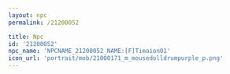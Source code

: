 ```yaml
---
layout: npc
permalink: /21200052

title: Npc
id: '21200052'
npc_name: 'NPCNAME_21200052_NAME:[F]Timaion01'
icon_url: 'portrait/mob/21000171_m_mousedolldrumpurple_p.png'
---
```


